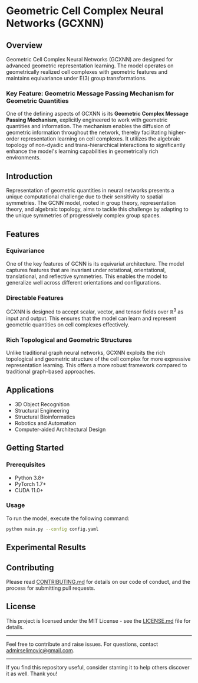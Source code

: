 # Geometric Cell Complex Neural Networks (GCXNN)

## Overview

Geometric Cell Complex Neural Networks (GCXNN) are designed for advanced geometric representation learning. The model operates on geometrically realized cell complexes with geometric features and maintains equivariance under $\mathrm{E}(3)$ group transformations.

### Key Feature: Geometric Message Passing Mechanism for Geometric Quantities

One of the defining aspects of GCXNN is its **Geometric Complex Message Passing Mechanism**, explicitly engineered to work with geometric quantities and information. The mechanism enables the diffusion of geometric information throughout the network, thereby facilitating higher-order representation learning on cell complexes. It utilizes the algebraic topology of non-dyadic and trans-hierarchical interactions to significantly enhance the model's learning capabilities in geometrically rich environments.

<!--
### Highlights

- Utilizes topological and geometric structures inherent to cell complexes for higher expressivity.
- Equivariat with respect to $E(3)$ group transformations.
- Overcomes the limitations of scalar feature fields by incorporating harmonic feature fields.
- Exploits topological and geometric structure of cell complexes for higher expressivity.
-->

## Introduction

Representation of geometric quantities in neural networks presents a unique computational challenge due to their sensitivity to spatial symmetries. The GCNN model, rooted in group theory, representation theory, and algebraic topology, aims to tackle this challenge by adapting to the unique symmetries of progressively complex group spaces.

## Features

### Equivariance

One of the key features of GCNN is its equivariat architecture. The model captures features that are invariant under rotational, orientational, translational, and reflective symmetries. This enables the model to generalize well across different orientations and configurations.

### Directable Features

GCXNN is designed to accept scalar, vector, and tensor fields over $\mathbb{R}^3$ as input and output. This ensures that the model can learn and represent geometric quantities on cell complexes effectively.

### Rich Topological and Geometric Structures

Unlike traditional graph neural networks, GCXNN exploits the rich topological and geometric structure of the cell complex for more expressive representation learning. This offers a more robust framework compared to traditional graph-based approaches.

## Applications

- 3D Object Recognition
- Structural Engineering
- Structural Bioinformatics
- Robotics and Automation
- Computer-aided Architectural Design

## Getting Started

### Prerequisites

- Python 3.8+
- PyTorch 1.7+
- CUDA 11.0+



### Usage

To run the model, execute the following command:

```bash
python main.py --config config.yaml
```

## Experimental Results



## Contributing

Please read [CONTRIBUTING.md](./CONTRIBUTING.md) for details on our code of conduct, and the process for submitting pull requests.

## License

This project is licensed under the MIT License - see the [LICENSE.md](LICENSE.md) file for details.

---

Feel free to contribute and raise issues. For questions, contact [admirselimovic@gmail.com](mailto:admirselimovic@gmail.com).

---

If you find this repository useful, consider starring it to help others discover it as well. Thank you!
